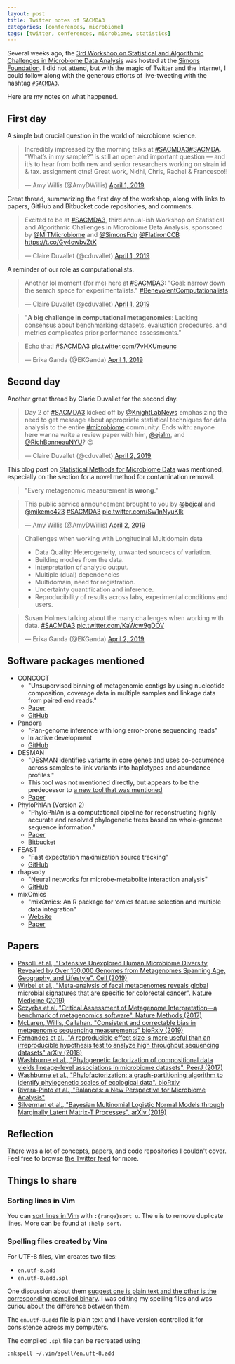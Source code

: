 ```yaml
---
layout: post
title: Twitter notes of SACMDA3
categories: [conferences, microbiome]
tags: [twitter, conferences, microbiome, statistics]
---
```


Several weeks ago,
the [3rd Workshop on Statistical and Algorithmic Challenges in Microbiome Data Analysis](//www.simonsfoundation.org/event/3rd-workshop-on-statistical-and-algorithmic-challenges-in-microbiome-data-analysis/)
was hosted at the
[Simons Foundation](//www.simonsfoundation.org/).
I did not attend,
but with the magic of Twitter and the internet,
I could follow along with the generous efforts of live-tweeting with the
hashtag
[`#SACMDA3`](https://twitter.com/search?f=tweets&vertical=default&q=%23sacmda3&src=typd).

Here are my notes on what happened.

## First day

A simple but crucial question in the world of microbiome science.

<blockquote class="twitter-tweet" data-lang="en"><p lang="en" dir="ltr">Incredibly impressed by the morning talks at <a href="https://twitter.com/hashtag/SACMDA3?src=hash&amp;ref_src=twsrc%5Etfw">#SACMDA3</a><a href="https://twitter.com/hashtag/SACMDA?src=hash&amp;ref_src=twsrc%5Etfw">#SACMDA</a>. “What’s in my sample?” is still an open and important question — and it’s to hear from both new and senior researchers working on strain id &amp; tax. assignment qtns! Great work, Nidhi, Chris, Rachel &amp; Francesco!!</p>&mdash; Amy Willis (@AmyDWillis) <a href="https://twitter.com/AmyDWillis/status/1112731466620944384?ref_src=twsrc%5Etfw">April 1, 2019</a></blockquote>
<script async src="https://platform.twitter.com/widgets.js" charset="utf-8"></script>

Great thread, summarizing the first day of the workshop, along with links to
papers, GitHub and Bitbucket code repositories, and comments.

<blockquote class="twitter-tweet" data-lang="en"><p lang="en" dir="ltr">Excited to be at <a href="https://twitter.com/hashtag/SACMDA3?src=hash&amp;ref_src=twsrc%5Etfw">#SACMDA3</a>, third annual-ish Workshop on Statistical and Algorithmic Challenges in Microbiome Data Analysis, sponsored by <a href="https://twitter.com/MITMicrobiome?ref_src=twsrc%5Etfw">@MITMicrobiome</a> and <a href="https://twitter.com/SimonsFdn?ref_src=twsrc%5Etfw">@SimonsFdn</a> <a href="https://twitter.com/FlatironCCB?ref_src=twsrc%5Etfw">@FlatironCCB</a> <a href="https://t.co/Gy4owbvZtK">https://t.co/Gy4owbvZtK</a></p>&mdash; Claire Duvallet (@cduvallet) <a href="https://twitter.com/cduvallet/status/1112734439824654341?ref_src=twsrc%5Etfw">April 1, 2019</a></blockquote>

A reminder of our role as computationalists.

<blockquote class="twitter-tweet" data-conversation="none" data-lang="en"><p lang="en" dir="ltr">Another lol moment (for me) here at <a href="https://twitter.com/hashtag/SACMDA3?src=hash&amp;ref_src=twsrc%5Etfw">#SACMDA3</a>: &quot;Goal: narrow down the search space for experimentalists.&quot; <a href="https://twitter.com/hashtag/BenevolentComputationalists?src=hash&amp;ref_src=twsrc%5Etfw">#BenevolentComputationalists</a></p>&mdash; Claire Duvallet (@cduvallet) <a href="https://twitter.com/cduvallet/status/1112835864097419267?ref_src=twsrc%5Etfw">April 1, 2019</a></blockquote>

> "**A big challenge in computational metagenomics**: Lacking consensus about
> benchmarking datasets, evaluation procedures, and metrics complicates prior
> performance assessments."

<blockquote class="twitter-tweet" data-lang="en"><p lang="en" dir="ltr">Echo that! <a href="https://twitter.com/hashtag/SACMDA3?src=hash&amp;ref_src=twsrc%5Etfw">#SACMDA3</a> <a href="https://t.co/7vHXUmeunc">pic.twitter.com/7vHXUmeunc</a></p>&mdash; Erika Ganda (@EKGanda) <a href="https://twitter.com/EKGanda/status/1112839528845381632?ref_src=twsrc%5Etfw">April 1, 2019</a></blockquote>

## Second day

Another great thread by Clarie Duvallet for the second day.

<blockquote class="twitter-tweet" data-lang="en"><p lang="en" dir="ltr">Day 2 of <a href="https://twitter.com/hashtag/SACMDA3?src=hash&amp;ref_src=twsrc%5Etfw">#SACMDA3</a> kicked off by <a href="https://twitter.com/KnightLabNews?ref_src=twsrc%5Etfw">@KnightLabNews</a> emphasizing the need to get message about appropriate statistical techniques for data analysis to the entire <a href="https://twitter.com/hashtag/microbiome?src=hash&amp;ref_src=twsrc%5Etfw">#microbiome</a> community. Ends with: anyone here wanna write a review paper with him, <a href="https://twitter.com/ejalm?ref_src=twsrc%5Etfw">@ejalm</a>, and <a href="https://twitter.com/RichBonneauNYU?ref_src=twsrc%5Etfw">@RichBonneauNYU</a>? 😉</p>&mdash; Claire Duvallet (@cduvallet) <a href="https://twitter.com/cduvallet/status/1113067777928192000?ref_src=twsrc%5Etfw">April 2, 2019</a></blockquote>

This blog post on
[Statistical Methods for Microbiome Data](https://pratheepaj.github.io/research/statistical-methods-for-microbiome/)
was mentioned,
especially on the section for a novel method for contamination removal.

> "Every metagenomic measurement is **wrong**."

<blockquote class="twitter-tweet" data-lang="en"><p lang="en" dir="ltr">This public service announcement brought to you by <a href="https://twitter.com/bejcal?ref_src=twsrc%5Etfw">@bejcal</a> and <a href="https://twitter.com/mikemc423?ref_src=twsrc%5Etfw">@mikemc423</a> <a href="https://twitter.com/hashtag/SACMDA3?src=hash&amp;ref_src=twsrc%5Etfw">#SACMDA3</a> <a href="https://t.co/Sw1nNyuKIk">pic.twitter.com/Sw1nNyuKIk</a></p>&mdash; Amy Willis (@AmyDWillis) <a href="https://twitter.com/AmyDWillis/status/1113084303519502344?ref_src=twsrc%5Etfw">April 2, 2019</a></blockquote>

> Challenges when working with Longitudinal Multidomain data
>
> - Data Quality: Heterogeneity, unwanted sourcecs of variation.
> - Building modles from the data.
> - Interpretation of analytic output.
> - Multiple (dual) dependencies
> - Multidomain, need for registration.
> - Uncertainty quantification and inference.
> - Reproducibility of results across labs, experimental conditions and users.

<blockquote class="twitter-tweet" data-lang="en"><p lang="en" dir="ltr">Susan Holmes talking about the many challenges when working with data. <a href="https://twitter.com/hashtag/SACMDA3?src=hash&amp;ref_src=twsrc%5Etfw">#SACMDA3</a> <a href="https://t.co/KaWcw9gDOV">pic.twitter.com/KaWcw9gDOV</a></p>&mdash; Erika Ganda (@EKGanda) <a href="https://twitter.com/EKGanda/status/1113146419295207425?ref_src=twsrc%5Etfw">April 2, 2019</a></blockquote>


## Software packages mentioned

- CONCOCT
    - "Unsupervised binning of metagenomic contigs by using nucleotide
      composition, coverage data in multiple samples and linkage data from
      paired end reads."
    - [Paper](//www.ncbi.nlm.nih.gov/pubmed/25218180)
    - [GitHub](//github.com/BinPro/CONCOCT)
- Pandora
    - "Pan-genome inference with long error-prone sequencing reads"
    - In active development
    - [GitHub](//github.com/rmcolq/pandora)
- DESMAN
    - "DESMAN identifies variants in core genes and uses co-occurrence across
      samples to link variants into haplotypes and abundance profiles."
    - This tool was not mentioned directly, but appears to be the predecessor
      to
      [a new tool that was mentioned](https://twitter.com/RichBonneauNYU/status/1112711501050200064)
    - [Paper](//doi.org/10.1186/s13059-017-1309-9)
- PhyloPhlAn (Version 2)
    - "PhyloPhlAn is a computational pipeline for reconstructing highly
      accurate and resolved phylogenetic trees based on whole-genome sequence
      information."
    - [Paper](//doi.org/10.1038/ncomms3304)
    - [Bitbucket](https://bitbucket.org/nsegata/phylophlan/wiki/Home)
- FEAST
    - "Fast expectation maximization source tracking"
    - [GitHub](https://github.com/cozygene/feast)
- rhapsody
    - "Neural networks for microbe-metabolite interaction analysis"
    - [GitHub](https://github.com/biocore/rhapsody)
- mixOmics
    - "mixOmics: An R package for ‘omics feature selection and multiple data
      integration"
    - [Website](http://mixomics.org/)
    - [Paper](https://doi.org/10.1371/journal.pcbi.1005752)

## Papers

- [Pasolli et al., "Extensive Unexplored Human Microbiome Diversity Revealed by Over 150,000 Genomes from Metagenomes Spanning Age, Geography, and Lifestyle". Cell (2019)](https://doi.org/10.1016/j.cell.2019.01.001)
- [Wirbel et al., "Meta-analysis of fecal metagenomes reveals global microbial signatures that are specific for colorectal cancer". Nature Medicine (2019)](https://doi.org/10.1038/s41591-019-0406-6)
- [Sczyrba et al.,"Critical Assessment of Metagenome Interpretation—a benchmark of metagenomics software". Nature Methods (2017)](https://doi.org/10.1038/nmeth.4458)
- [McLaren, Willis, Callahan. "Consistent and correctable bias in metagenomic sequencing measurements" bioRxiv (2019)](https://doi.org/10.1101/559831)
- [Fernandes et al., "A reproducible effect size is more useful than an irreproducible hypothesis test to analyze high throughput sequencing datasets" arXiv (2018)](https://arxiv.org/abs/1809.02623)
- [Washburne et al., "Phylogenetic factorization of compositional data yields lineage-level associations in microbiome datasets". PeerJ (2017)](https://peerj.com/articles/2969/)
- [Washburne et al., "Phylofactorization: a graph-partitioning algorithm to identify phylogenetic scales of ecological data". bioRxiv](https://doi.org/10.1101/235341)
- [Rivera-Pinto et al., "Balances: a New Perspective for Microbiome Analysis"](https://doi.org/10.1128/mSystems.00053-18)
- [Silverman et al., "Bayesian Multinomial Logistic Normal Models through Marginally Latent Matrix-T Processes". arXiv (2019)](https://arxiv.org/abs/1903.11695)

## Reflection

There was a lot of concepts, papers, and code repositories I couldn't cover.
Feel free to browse
[the Twitter feed](https://twitter.com/search?f=tweets&vertical=default&q=%23sacmda3&src=typd)
for more.

## Things to share

### Sorting lines in Vim

You can
[sort lines in Vim](https://vim.fandom.com/wiki/Sort_lines)
with `:{range}sort u`.
The `u` is to remove duplicate lines.
More can be found at `:help sort`.

### Spelling files created by Vim

For UTF-8 files, Vim creates two files:

- `en.utf-8.add`
- `en.utf-8.add.spl`

One discussion about them
[suggest one is plain text and the other is the corresponding compiled binary](https://www.reddit.com/r/vim/comments/5zhpre/).
I was editing my spelling files and was curiou about the difference between
them.

The `en.utf-8.add` file is plain text and I have version controlled it for
consistence across my computers.

The compiled `.spl` file can be recreated using

```vim
:mkspell ~/.vim/spell/en.uft-8.add
```
